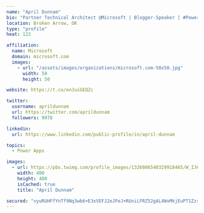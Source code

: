 ```yaml
---
name: "April Dunnam"
bio: "Partner Technical Architect @Microsoft | Blogger-Speaker | #PowerApps, #PowerAutomate, #Office365, #SharePoint | #WIT | #Karaoke Queen"
location: Broken Arrow, OK
type: "profile"
heat: 122

affiliation:
  name: Microsoft
  domain: microsoft.com
  images:
    - url: "/assets/images/organizations/microsoft.com-50x50.jpg"
      width: 50
      height: 50

website: https://t.co/enJuiGEQZc

twitter:
  username: aprildunnam
  url: https://twitter.com/aprildunnam
  followers: 9978

linkedin:
  url: https://www.linkedin.com/public-profile/in/april-dunnam

topics:
  - Power Apps

images:
  - url: https://pbs.twimg.com/profile_images/1326986540329918465/W_IJ6Ih2_400x400.jpg
    width: 400
    height: 400
    isCached: true
    title: "April Dunnam"

secured: "vyuRUHFfYnTf9Nq3wb6+E3xVEFJ2eJFeJ+RUniLFRZ52gAL4WxMkjEuPT1ZzrA1OSDBmjx/mGSLq+iVALEMX1RDW6HEyjifAoYdE9I+ki6dFeZWxaAYnYmoOlcEIb9cBkLuq/Qi9lgJhbNUVBhIfo88ROVyj/48uiFIMkUkN8SLZ11pCKKOyhLDHRAigv/0gYzqxhtt/vmWTE87TEfXCojY47tZ6PA6vklOs9hPjkk4Nujx4D/s7vfDWCp7JxuFeXooguMU08QfQfneiVO4f72UWNY6sOGDfNv3+effmLyKTn3uSoVMNfGd1OqGoumyZQ7pu5IeHiHxKemkZpD8FJoaEyWJCwn73nZFCHfG8NtiF54/DSo6ePGTKQYWKrr0SEwG2ObSKjfjmIr6sUCcR4/0QZQND4rTlthFw7qyVaA8=;KB31+lmeYxDzo6eIK793eQ=="
---
```


